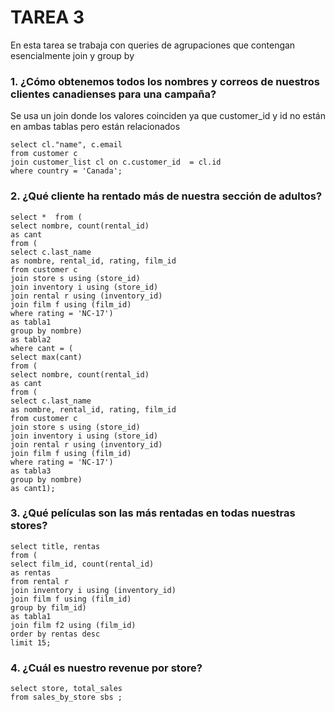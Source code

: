 # TAREA 3 
En esta tarea se trabaja con queries de agrupaciones que contengan 
esencialmente join y group by

### 1. ¿Cómo obtenemos todos los nombres y correos de nuestros clientes canadienses para una campaña? 

Se usa un join donde los valores coinciden ya que customer_id y id no están en ambas tablas pero están relacionados 

 ~~~
select cl."name", c.email 
from customer c 
join customer_list cl on c.customer_id  = cl.id 
where country = 'Canada';
~~~

### 2. ¿Qué cliente ha rentado más de nuestra sección de adultos?



 ~~~~
select *  from (
select nombre, count(rental_id)
as cant 
from (
select c.last_name  
as nombre, rental_id, rating, film_id 
from customer c
join store s using (store_id)
join inventory i using (store_id)
join rental r using (inventory_id)
join film f using (film_id)
where rating = 'NC-17')
as tabla1
group by nombre)
as tabla2
where cant = (
select max(cant)
from (
select nombre, count(rental_id)
as cant
from (
select c.last_name  
as nombre, rental_id, rating, film_id 
from customer c
join store s using (store_id)
join inventory i using (store_id)
join rental r using (inventory_id)
join film f using (film_id)
where rating = 'NC-17')
as tabla3
group by nombre)
as cant1);
~~~~


### 3. ¿Qué películas son las más rentadas en todas nuestras stores?

 ~~~~
select title, rentas 
from (
select film_id, count(rental_id)
as rentas 
from rental r 
join inventory i using (inventory_id)
join film f using (film_id)
group by film_id)
as tabla1
join film f2 using (film_id)
order by rentas desc
limit 15;
~~~~

### 4. ¿Cuál es nuestro revenue por store?

 ~~~
 select store, total_sales
from sales_by_store sbs ;
~~~

